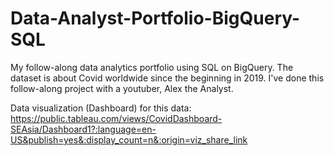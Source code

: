 # Data-Analyst-Portfolio-BigQuery-SQL
My follow-along data analytics portfolio using SQL on BigQuery. The dataset is about Covid worldwide since the beginning in 2019. I've done this follow-along project with a youtuber, Alex the Analyst.

Data visualization (Dashboard) for this data: https://public.tableau.com/views/CovidDashboard-SEAsia/Dashboard1?:language=en-US&publish=yes&:display_count=n&:origin=viz_share_link

